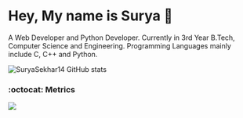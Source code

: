 # Hey, My name is Surya 👋    
 
A Web Developer and Python Developer. Currently in 3rd Year B.Tech, Computer Science and Engineering.
Programming Languages mainly include C, C++ and Python. 
 
<!-- 
# Hi there 👋
## I am Swapnanil Ray aka RedHatPanda 🐼

**redhatpanda/redhatpanda** is a ✨ _special_ ✨ repository because its `README.md` (this file) appears on your GitHub profile.

Here are some ideas to get you started:

- 🔭 I’m currently working on ...
- 🌱 I’m currently learning ...
- 👯 I’m looking to collaborate on ...
- 🤔 I’m looking for help with ...
- 💬 Ask me about ...
- 📫 How to reach me: ...
- 😄 Pronouns: ...
- ⚡ Fun fact: ...
-->  
    
![SuryaSekhar14 GitHub stats](https://github-readme-stats.vercel.app/api?username=SuryaSekhar14&show_icons=true&theme=radical) 
### :octocat: Metrics
<c><img align="center" src="https://github-readme-streak-stats.herokuapp.com/?user=suryasekhar14&theme=radical&custom_title=streak-stats&hide_border=true&layout=compact" /></c><br>
 
  
